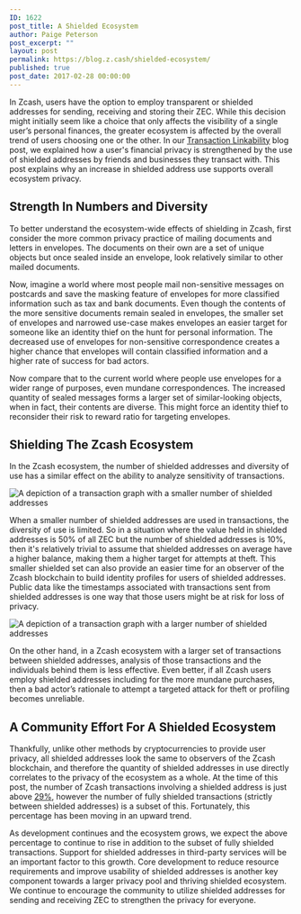 ```yaml
---
ID: 1622
post_title: A Shielded Ecosystem
author: Paige Peterson
post_excerpt: ""
layout: post
permalink: https://blog.z.cash/shielded-ecosystem/
published: true
post_date: 2017-02-28 00:00:00
---
```

<p>In Zcash, users have the option to employ transparent or shielded addresses for sending, receiving and storing their ZEC. While this decision might initially seem like a choice that only affects the visibility of a single user’s personal finances, the greater ecosystem is affected by the overall trend of users choosing one or the other. In our <a class="reference external" href="/transaction-linkability/">Transaction Linkability</a> blog post, we explained how a user's financial privacy is strengthened by the use of shielded addresses by friends and businesses they transact with. This post explains why an increase in shielded address use supports overall ecosystem privacy.</p>
<div class="section" id="strength-in-numbers-and-diversity">
<h2>Strength In Numbers and Diversity</h2>
<p>To better understand the ecosystem-wide effects of shielding in Zcash, first consider the more common privacy practice of mailing documents and letters in envelopes. The documents on their own are a set of unique objects but once sealed inside an envelope, look relatively similar to other mailed documents.</p>
<p>Now, imagine a world where most people mail non-sensitive messages on postcards and save the masking feature of envelopes for more classified information such as tax and bank documents. Even though the contents of the more sensitive documents remain sealed in envelopes, the smaller set of envelopes and narrowed use-case makes envelopes an easier target for someone like an identity thief on the hunt for personal information. The decreased use of envelopes for non-sensitive correspondence creates a higher chance that envelopes will contain classified information and a higher rate of success for bad actors.</p>
<p>Now compare that to the current world where people use envelopes for a wider range of purposes, even mundane correspondences. The increased quantity of sealed messages forms a larger set of similar-looking objects, when in fact, their contents are diverse. This might force an identity thief to reconsider their risk to reward ratio for targeting envelopes.</p>
</div>
<div class="section" id="shielding-the-zcash-ecosystem">
<h2>Shielding The Zcash Ecosystem</h2>
<p>In the Zcash ecosystem, the number of shielded addresses and diversity of use has a similar effect on the ability to analyze sensitivity of transactions.</p>
<div class="figure align-center">
<img alt="A depiction of a transaction graph with a smaller number of shielded addresses" class="center-image high-res-image" src="http://blog.z.cash/wp-content/uploads/2017/02/ecosystems-more-t.png"/></div>
<p>When a smaller number of shielded addresses are used in transactions, the diversity of use is limited. So in a situation where the value held in shielded addresses is 50% of all ZEC but the number of shielded addresses is 10%, then it's relatively trivial to assume that shielded addresses on average have a higher balance, making them a higher target for attempts at theft. This smaller shielded set can also provide an easier time for an observer of the Zcash blockchain to build identity profiles for users of shielded addresses. Public data like the timestamps associated with transactions sent from shielded addresses is one way that those users might be at risk for loss of privacy.</p>
<div class="figure align-center">
<img alt="A depiction of a transaction graph with a larger number of shielded addresses" class="center-image high-res-image" src="http://blog.z.cash/wp-content/uploads/2017/02/ecosystems-more-z.png"/></div>
<p>On the other hand, in a Zcash ecosystem with a larger set of transactions between shielded addresses, analysis of those transactions and the individuals behind them is less effective. Even better, if all Zcash users employ shielded addresses including for the more mundane purchases, then a bad actor’s rationale to attempt a targeted attack for theft or profiling becomes unreliable.</p>
</div>
<div class="section" id="a-community-effort-for-a-shielded-ecosystem">
<h2>A Community Effort For A Shielded Ecosystem</h2>
<p>Thankfully, unlike other methods by cryptocurrencies to provide user privacy, all shielded addresses look the same to observers of the Zcash blockchain, and therefore the quantity of shielded addresses in use directly correlates to the privacy of the ecosystem as a whole.  At the time of this post, the number of Zcash transactions involving a shielded address is just above <a class="reference external" href="https://explorer.zcha.in/statistics/network">29%</a>, however the number of fully shielded transactions (strictly between shielded addresses) is a subset of this. Fortunately, this percentage has been moving in an upward trend.</p>
<p>As development continues and the ecosystem grows, we expect the above percentage to continue to rise in addition to the subset of fully shielded transactions. Support for shielded addresses in third-party services will be an important factor to this growth. Core development to reduce resource requirements and improve usability of shielded addresses is another key component towards a larger privacy pool and thriving shielded ecosystem. We continue to encourage the community to utilize shielded addresses for sending and receiving ZEC to strengthen the privacy for everyone.</p>
</div>